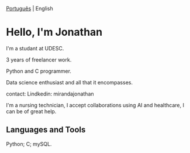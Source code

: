 [Português](https://github.com/Jonthmiranda/Jonthmiranda/blob/main/README%20pt-br.md) | English

# Hello, I'm Jonathan

I'm a studant at UDESC.

3 years of freelancer work.

Python and C programmer.

Data science enthusiast and all that it encompasses.

contact:
      Lindkedin: mirandajonathan
      
I'm a nursing technician, I accept collaborations using AI and healthcare, I can be of great help.


## Languages ​​and Tools

Python; C; mySQL.
